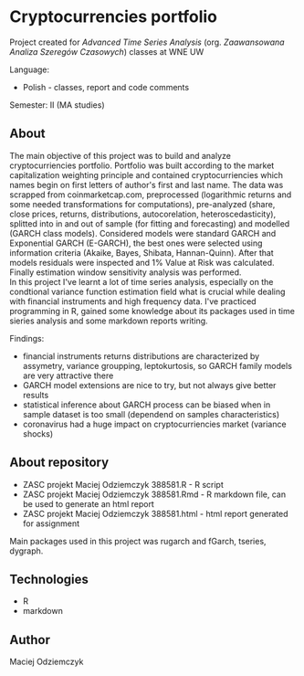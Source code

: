 # Cryptocurrencies portfolio
Project created for *Advanced Time Series Analysis* (org. *Zaawansowana Analiza Szeregów Czasowych*) classes at WNE UW

Language:
 * Polish - classes, report and code comments

Semester: II (MA studies)

## About
The main objective of this project was to build and analyze cryptocurriencies portfolio. Portfolio was built according to the market capitalization weighting principle and contained cryptocurriencies which names begin on first letters of author's first and last name. The data was scrapped from coinmarketcap.com, preprocessed (logarithmic returns and some needed transformations for computations), pre-analyzed (share, close prices, returns, distributions, autocorelation, heteroscedasticity), splitted into in and out of sample (for fitting and forecasting) and modelled (GARCH class models). Considered models were standard GARCH and Exponential GARCH (E-GARCH), the best ones were selected using information criteria (Akaike, Bayes, Shibata, Hannan-Quinn). After that models residuals were inspected and 1% Value at Risk was calculated. Finally estimation window sensitivity analysis was performed.<br>
In this project I've learnt a lot of time series analysis, especially on the condtional variance function estimation field what is crucial while dealing with financial instruments and high frequency data. I've practiced programming in R, gained some knowledge about its packages used in time sieries analysis and some markdown reports writing.

Findings:
 * financial instruments returns distributions are characterized by assymetry, variance groupping, leptokurtosis, so GARCH family models are very attractive there
 * GARCH model extensions are nice to try, but not always give better results
 * statistical inference about GARCH process can be biased when in sample dataset is too small (dependend on samples characteristics)
 * coronavirus had a huge impact on cryptocurriencies market (variance shocks)
 
 ## About repository
 * ZASC projekt Maciej Odziemczyk 388581.R - R script
 * ZASC projekt Maciej Odziemczyk 388581.Rmd - R markdown file, can be used to generate an html report
 * ZASC projekt Maciej Odziemczyk 388581.html - html report generated for assignment

Main packages used in this project was rugarch and fGarch, tseries, dygraph.

## Technologies
 * R 
 * markdown

## Author
Maciej Odziemczyk
